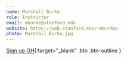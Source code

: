 ```yaml
---
name: Marshall Burke
role: Instructor
email: mburke@stanford.edu
website: https://web.stanford.edu/~mburke/
photo: Marshall_Burke.jpg
---
```


[Sign up OH](https://web.stanford.edu/~mburke/officehours.html){:target="_blank" .btn .btn-outline }
